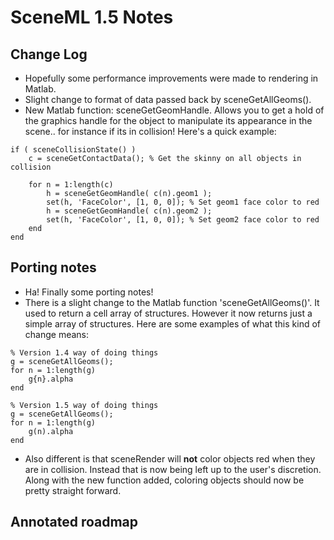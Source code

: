 # SceneML 1.5 Notes #

## Change Log ##
  * Hopefully some performance improvements were made to rendering in Matlab.
  * Slight change to format of data passed back by sceneGetAllGeoms().
  * New Matlab function: sceneGetGeomHandle. Allows you to get a hold of the graphics handle for the object to manipulate its appearance in the scene.. for instance if its in collision! Here's a quick example:
```
if ( sceneCollisionState() )
    c = sceneGetContactData(); % Get the skinny on all objects in collision
     
    for n = 1:length(c)
        h = sceneGetGeomHandle( c(n).geom1 );
        set(h, 'FaceColor', [1, 0, 0]); % Set geom1 face color to red
        h = sceneGetGeomHandle( c(n).geom2 );
        set(h, 'FaceColor', [1, 0, 0]); % Set geom2 face color to red  
    end
end
```


## Porting notes ##
  * Ha! Finally some porting notes!
  * There is a slight change to the Matlab function 'sceneGetAllGeoms()'. It used to return a cell array of structures. However it now returns just a simple array of structures. Here are some examples of what this kind of change means:
```
% Version 1.4 way of doing things
g = sceneGetAllGeoms();
for n = 1:length(g)
    g{n}.alpha
end

% Version 1.5 way of doing things
g = sceneGetAllGeoms();
for n = 1:length(g)
    g(n).alpha
end
```
  * Also different is that sceneRender will **not** color objects red when they are in collision. Instead that is now being left up to the user's discretion. Along with the new function added, coloring objects should now be pretty straight forward.
## Annotated roadmap ##